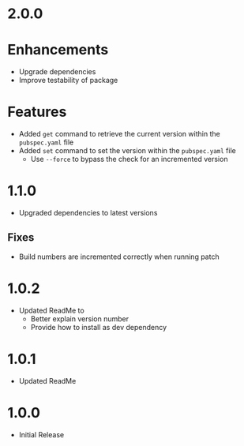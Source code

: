 # 2.0.0

# Enhancements

- Upgrade dependencies
- Improve testability of package

# Features

- Added `get` command to retrieve the current version within the `pubspec.yaml` file
- Added `set` command to set the version within the `pubspec.yaml` file
  - Use `--force` to bypass the check for an incremented version

# 1.1.0

- Upgraded dependencies to latest versions

## Fixes

- Build numbers are incremented correctly when running patch

# 1.0.2

- Updated ReadMe to
  - Better explain version number
  - Provide how to install as dev dependency

# 1.0.1

- Updated ReadMe

# 1.0.0

- Initial Release
